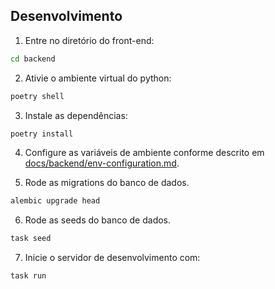 ## Desenvolvimento

1. Entre no diretório do front-end:

```bash
cd backend
```

2. Ativie o ambiente virtual do python:

```bash
poetry shell
```

3. Instale as dependências:

```bash
poetry install
```

4. Configure as variáveis de ambiente conforme descrito em [docs/backend/env-configuration.md](env-configuration.md).

5. Rode as migrations do banco de dados.

```bash
alembic upgrade head
```

6. Rode as seeds do banco de dados.

```bash
task seed
```

7. Inicie o servidor de desenvolvimento com:

```bash
task run
```
